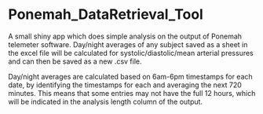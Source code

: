 # Ponemah_DataRetrieval_Tool
A small shiny app which does simple analysis on the output of Ponemah telemeter software. Day/night averages of any subject saved as a sheet in the excel file will be calculated for systolic/diastolic/mean arterial pressures and can then be saved as a new .csv file.


Day/night averages are calculated based on 6am-6pm timestamps for each date, by identifying the timestamps for each and averaging the next 720 minutes. This means that some entries may not have the full 12 hours, which will be indicated in the analysis length column of the output. 
